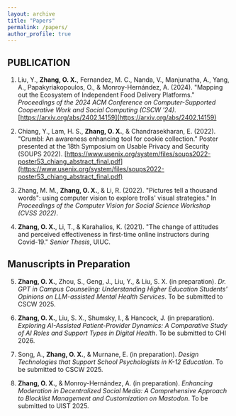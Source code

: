 ```yaml
---
layout: archive
title: "Papers"
permalink: /papers/
author_profile: true
---
```


<!-- {% if author.googlescholar %}
  You can also find my articles on <u><a href="{{author.googlescholar}}">my Google Scholar profile</a>.</u>
{% endif %}

{% include base_path %}

{% for post in site.publications reversed %}
  {% include archive-single.html %}
{% endfor %} -->

## PUBLICATION

1. Liu, Y., **Zhang, O. X.**, Fernandez, M. C., Nanda, V., Manjunatha, A., Yang, A., Papakyriakopoulos, O., & Monroy-Hernández, A. (2024). "Mapping out the Ecosystem of Independent Food Delivery Platforms." *Proceedings of the 2024 ACM Conference on Computer-Supported Cooperative Work and Social Computing (CSCW '24)*. [https://arxiv.org/abs/2402.14159](https://arxiv.org/abs/2402.14159)

2. Chiang, Y., Lam, H. S., **Zhang, O. X.**, & Chandrasekharan, E. (2022). "Crumbl: An awareness enhancing tool for cookie collection." Poster presented at the 18th Symposium on Usable Privacy and Security (SOUPS 2022). [https://www.usenix.org/system/files/soups2022-poster53_chiang_abstract_final.pdf](https://www.usenix.org/system/files/soups2022-poster53_chiang_abstract_final.pdf)

3. Zhang, M. M., **Zhang, O. X.**, & Li, R. (2022). "Pictures tell a thousand words": using computer vision to explore trolls' visual strategies." In *Proceedings of the Computer Vision for Social Science Workshop (CVSS 2022)*.

4. **Zhang, O. X.**, Li, T., & Karahalios, K. (2021). "The change of attitudes and perceived effectiveness in first-time online instructors during Covid-19." *Senior Thesis*, UIUC.

## Manuscripts in Preparation

5. **Zhang, O. X.**, Zhou, S., Geng, J., Liu, Y., & Liu, S. X. (in preparation). *Dr. GPT in Campus Counseling: Understanding Higher Education Students' Opinions on LLM-assisted Mental Health Services*. To be submitted to CSCW 2025.

6. **Zhang, O. X.**, Liu, S. X., Shumsky, I., & Hancock, J. (in preparation). *Exploring AI-Assisted Patient-Provider Dynamics: A Comparative Study of AI Roles and Support Types in Digital Health*. To be submitted to CHI 2026.

7. Song, A., **Zhang, O. X.**, & Murnane, E. (in preparation). *Design Technologies that Support School Psychologists in K-12 Education*. To be submitted to CSCW 2025.

8. **Zhang, O. X.**, & Monroy-Hernández, A. (in preparation). *Enhancing Moderation in Decentralized Social Media: A Comprehensive Approach to Blocklist Management and Customization on Mastodon*. To be submitted to UIST 2025.
